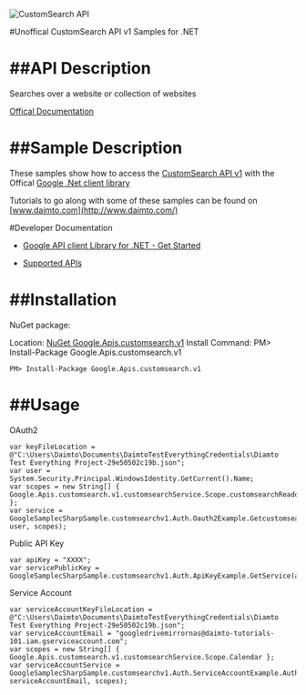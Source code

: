 ﻿![CustomSearch API](https://www.gstatic.com/images/branding/product/1x/googleg_32dp.png)

#Unoffical CustomSearch API v1 Samples for .NET  

##API Description
=============

Searches over a website or collection of websites

[Offical Documentation](https://developers.google.com/custom-search/v1/using_rest)

##Sample Description
=============

These samples show how to access the [CustomSearch API v1](https://developers.google.com/custom-search/v1/using_rest) with the Offical [Google .Net client library](https://github.com/google/google-api-dotnet-client)

Tutorials to go along with some of these samples can be found on [www.daimto.com](http://www.daimto.com/)

#Developer Documentation

* [Google API client Library for .NET - Get Started](https://developers.google.com/api-client-library/dotnet/get_started)

* [Supported APIs](https://developers.google.com/api-client-library/dotnet/apis/)

##Installation
=================================

NuGet package:

Location: [NuGet Google.Apis.customsearch.v1](https://www.nuget.org/packages/Google.Apis.customsearch.v1)
Install Command: PM>  Install-Package Google.Apis.customsearch.v1

```
PM> Install-Package Google.Apis.customsearch.v1
```

##Usage
=================================

OAuth2
```
var keyFileLocation = @"C:\Users\Daimto\Documents\DaimtoTestEverythingCredentials\Diamto Test Everything Project-29e50502c19b.json";
var user = System.Security.Principal.WindowsIdentity.GetCurrent().Name;
var scopes = new String[] { Google.Apis.customsearch.v1.customsearchService.Scope.customsearchReadonly };
var service = GoogleSamplecSharpSample.customsearchv1.Auth.Oauth2Example.GetcustomsearchService(keyFileLocation, user, scopes);
```
Public API Key
```
var apiKey = "XXXX";
var servicePublicKey = GoogleSamplecSharpSample.customsearchv1.Auth.ApiKeyExample.GetService(apiKey);
```
Service Account
```
var serviceAccountKeyFileLocation = @"C:\Users\Daimto\Documents\DaimtoTestEverythingCredentials\Diamto Test Everything Project-29e50502c19b.json";
var serviceAccountEmail = "googledrivemirrornas@daimto-tutorials-101.iam.gserviceaccount.com";
var scopes = new String[] { Google.Apis.customsearch.v1.customsearchService.Scope.Calendar };            
var serviceAccountService = GoogleSamplecSharpSample.customsearchv1.Auth.ServiceAccountExample.AuthenticateServiceAccount(serviceAccountKeyFileLocation, serviceAccountEmail, scopes);
```

